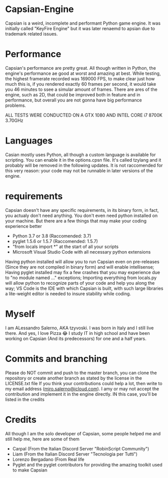 # Capsian-Engine
Capsian is a weird, incomplete and performant Python game engine.
It was initially called "KeyFire Engine" but it was later renaemd to apsian due to trademark related issues.

# Performance
Capsian's performance are pretty great. All though written in Python, the engine's performance ae good at worst and amazing at best.
While testing, the highest framerate recorded was 169000 FPS, to make clear just how much this is, if you rendered exactly 60 frames per second, it would take you 46 minutes to ssee a simular amount of frames.
There are ares of the engine, such as 2D, that could be improved both in feature and in performance, but overall you are not gonna have big performance problems. 

ALL TESTS WERE CONDUCTED ON A GTX 1080 AND INTEL CORE i7 8700K 3.70GHz

# Languages
Casian mostly uses Python, all though a custom language is available for scripting. You can enable it in the options.cpsn file. It's called tzylang and it probably will be removed in the following updates. It is not raccomended for this very reason: your code may not be runnable in later versions of the engine.

# requirements
Capsian doesn't have any specific requirements, in its binary form, in fact, you actualy don't need anything. You don't even need python installed on your machine.
But there are a few things that may make your coding experience better
- Python 3.7 or 3.8 (Raccomended: 3.7)
- pyglet 1.5.6 or 1.5.7 (Raccomended: 1.5.7)
- "from locals import *" at the start of all your scripts
- Microsoft Visual Studio Code with all necessary python extensions

Having python installed will allow you to run Capsian even on pre-releases (Since they are not compiled in binary form) and will enable intellisense;
Having pyglet installed may fix a few crashes that you may experience due to "no module named ..." exceptions;
Importing everything from locals.py will allow python to recognize parts of your code and help you along the way;
VS Code is the IDE with which Capsian is built, with such large libraries a lite-weight editor is needed to insure stability while coding. 


# Myself
I am ALessandro Salerno, AKA tzyvoski. I was born in Italy and I still live there. And yes, I love Pizza 😂
I study IT in high school and have been working on Capsian (And its predecessors) for one and a half years. 

# Commits and branching
Please do NOT commit and push to the master branch, you can clone the repository or create another branch as stated by the license in the LICENSE.txt file
If you think your contributions could help a lot, then write to my email address (miro.salerno@icloud.com). I amy or may not accept the contribution and implement it in the engine directly. IN this case, you'll be listed in the credits

# Credits
All though I am the solo developer of Capsian, some people helped me and still help me, here are some of them
- Carpal (From the Italian Discord Server "RobinScript Community")
- Liam (From the Italian Discord Server "Tecnologia per Tutti")
- Lorenzo Bergadano (From Real life 
- Pyglet and the pyglet contributors for providing the amazing toolkit used to make Capsian
